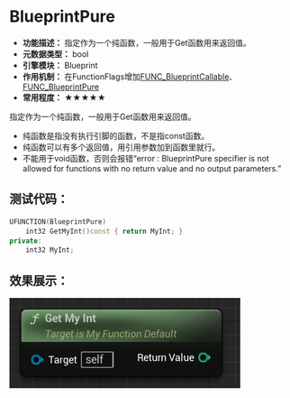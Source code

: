 # BlueprintPure

- **功能描述：** 指定作为一个纯函数，一般用于Get函数用来返回值。
- **元数据类型：** bool
- **引擎模块：** Blueprint
- **作用机制：** 在FunctionFlags增加[FUNC_BlueprintCallable](../../../../Flags/EFunctionFlags/FUNC_BlueprintCallable.md)、[FUNC_BlueprintPure](../../../../Flags/EFunctionFlags/FUNC_BlueprintPure.md)
- **常用程度：** ★★★★★

指定作为一个纯函数，一般用于Get函数用来返回值。

- 纯函数是指没有执行引脚的函数，不是指const函数。
- 纯函数可以有多个返回值，用引用参数加到函数里就行。
- 不能用于void函数，否则会报错“error : BlueprintPure specifier is not allowed for functions with no return value and no output parameters.”

## 测试代码：

```cpp
UFUNCTION(BlueprintPure)
	int32 GetMyInt()const { return MyInt; }
private:
	int32 MyInt;
```

## 效果展示：

![Untitled](Untitled.png)